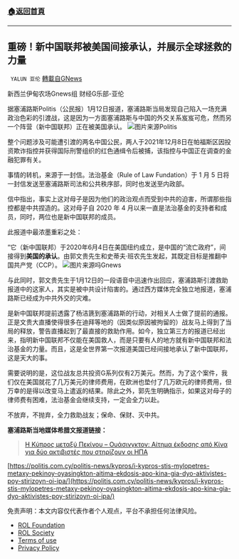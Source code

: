 ###  [:house:返回首頁](https://github.com/ourhimalayas/txt)
---


## 重磅！新中国联邦被美国间接承认，并展示全球拯救的力量
` YALUN 亚伦` [轉載自GNews](https://gnews.org/zh-hans/1853025/)

新西兰伊甸农场Gnews组 财经G乐部-亚伦

据塞浦路斯Politis（公民报）1月12日报道，塞浦路斯当局发现自己陷入一场充满政治色彩的引渡战，这是因为一方面塞浦路斯与中国的外交关系岌岌可危，然而另一个阵营（新中国联邦）正在被美国承认。
![](https://assets.gnews.org/wp-content/uploads/2022/01/FT_20.01.03_US-China-Zero-sum.jpg)图片来源Politis


整个问题涉及可能遭引渡的两名中国公民，两人于2021年12月8日在帕福斯区因投资欺诈指控并获得国际刑警组织的红色通缉令后被捕，该指控与中国正在调查的金融犯罪有关。

事情的转机，来源于一封信。法治基金（Rule of Law Fundation）于 1 月 5 日将一封信发送至塞浦路斯司法和公共秩序部，同时也发送至内政部。

信中指出，事实上这对母子是因为他们的政治观点而受到中共的迫害，所谓那些指控都是中共捏造的。这对母子自 2020 年 4 月以来一直是法治基金的支持者和成员，同时，两位也是新中国联邦的成员。

此报道中最浓墨重彩之处：

“它（新中国联邦）于2020年6月4日在美国纽约成立，是中国的“流亡政府”，间接得到**美国的承认**。由郭文贵先生和史蒂夫·班农先生发起，其既定目标是推翻中国共产党（CCP）。
![](https://assets.gnews.org/wp-content/uploads/2022/01/1-46-1.jpg)图片来源吗Gnews


与此同时，郭文贵先生于1月12日的一段语音中迅速作出回应，塞浦路斯引渡救助报道中的这家人，其实是被中共设计陷害的。通过西方媒体完全独立地报道，塞浦路斯已经成为中共外交的灾难。

是新中国联邦提前透露了杨洁篪到塞浦路斯的行动，对相关人士做了提前的通报。正是文贵大直播使得很多在迪拜等地的（因类似原因被拘留的）战友马上得到了当局的释放，警告直播起到了最直接的救助作用。如今，独立第三方的报道已经出来，指明新中国联邦不仅能在美国救人，而是只要有人的地方就有新中国联邦和法治基金的力量。而且，这是全世界第一次报道美国已经间接地承认了新中国联邦，这是天大的事。

需要说明的是，这位战友总共投资G系列仅有2万美元。然而，为了这个案件，我们仅在美国就花了几万美元的律师费用，在欧洲也垫付了几万欧元的律师费用，但万幸的是得以改变马上遣返的结果。除此之外，郭先生明确指示，如果这对母子的律师费有困难，法治基金会继续支持，一定会全力以赴。

不放弃，不抛弃，全力救助战友；保命、保财、灭中共。



**塞浦路斯当地媒体希腊文报道链接：**



> [Η Κύπρος μεταξύ Πεκίνου – Ουάσινγκτον: Αίτημα έκδοσης από Κίνα για δύο ακτιβιστές που στηρίζουν οι ΗΠΑ](https://politis.com.cy/politis-news/kypros/i-kypros-stis-mylopetres-metaxy-pekinoy-oyasingkton-aitima-ekdosis-apo-kina-gia-dyo-aktivistes-poy-stirizoyn-oi-ipa/)


[https://politis.com.cy/politis-news/kypros/i-kypros-stis-mylopetres-metaxy-pekinoy-oyasingkton-aitima-ekdosis-apo-kina-gia-dyo-aktivistes-poy-stirizoyn-oi-ipa/](https://politis.com.cy/politis-news/kypros/i-kypros-stis-mylopetres-metaxy-pekinoy-oyasingkton-aitima-ekdosis-apo-kina-gia-dyo-aktivistes-poy-stirizoyn-oi-ipa/)
 

免责声明：本文内容仅代表作者个人观点，平台不承担任何法律风险。

- [ROL Foundation](https://rolfoundation.org/)
- [ROL Society](https://rolsociety.org/)
- [Terms of use](https://gnews.org/terms-of-use-3/)
- [Privacy Policy](https://gnews.org/privacy-policy/)
